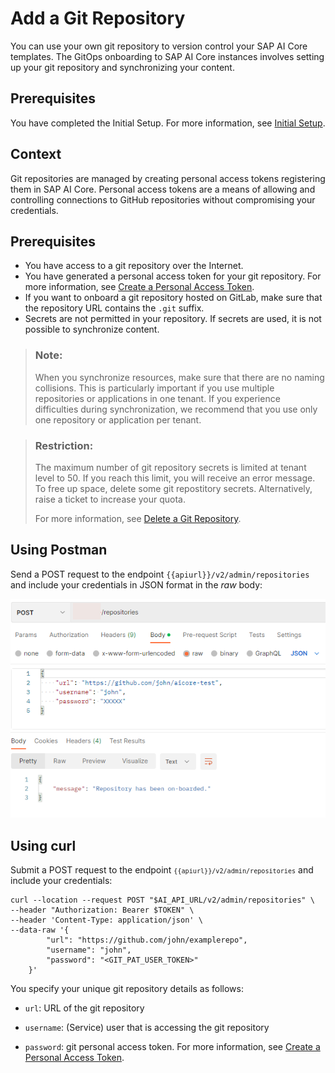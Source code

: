 <!-- loiob6681769f191490f8832d3fbb6794e89 -->

# Add a Git Repository

You can use your own git repository to version control your SAP AI Core templates. The GitOps onboarding to SAP AI Core instances involves setting up your git repository and synchronizing your content.



<a name="loiob6681769f191490f8832d3fbb6794e89__section_t3r_qmc_gyb"/>

## Prerequisites

You have completed the Initial Setup. For more information, see [Initial Setup](initial-setup-38c4599.md).



<a name="loiob6681769f191490f8832d3fbb6794e89__section_tx5_1c3_dxb"/>

## Context

Git repositories are managed by creating personal access tokens registering them in SAP AI Core. Personal access tokens are a means of allowing and controlling connections to GitHub repositories without compromising your credentials.



<a name="loiob6681769f191490f8832d3fbb6794e89__section_w25_mqn_hvb"/>

## Prerequisites

-   You have access to a git repository over the Internet.
-   You have generated a personal access token for your git repository. For more information, see [Create a Personal Access Token](https://docs.github.com/en/authentication/keeping-your-account-and-data-secure/creating-a-personal-access-token).
-   If you want to onboard a git repository hosted on GitLab, make sure that the repository URL contains the `.git` suffix.
-   Secrets are not permitted in your repository. If secrets are used, it is not possible to synchronize content.

> ### Note:  
> When you synchronize resources, make sure that there are no naming collisions. This is particularly important if you use multiple repositories or applications in one tenant. If you experience difficulties during synchronization, we recommend that you use only one repository or application per tenant.

> ### Restriction:  
> The maximum number of git repository secrets is limited at tenant level to 50. If you reach this limit, you will receive an error message. To free up space, delete some git repostitory secrets. Alternatively, raise a ticket to increase your quota.
> 
> For more information, see [Delete a Git Repository](delete-a-git-repository-b6bc41c.md).



<a name="loiob6681769f191490f8832d3fbb6794e89__section_m1h_pvs_hvb"/>

## Using Postman

Send a POST request to the endpoint `{{apiurl}}/v2/admin/repositories` and include your credentials in JSON format in the *raw* body:

![](images/NewGitRepoPostman_d8c07ff.png)



<a name="loiob6681769f191490f8832d3fbb6794e89__section_tpw_mws_hvb"/>

## Using curl

Submit a POST request to the endpoint <code><code>{{apiurl}}/v2/admin/repositories</code></code> and include your credentials:

```
curl --location --request POST "$AI_API_URL/v2/admin/repositories" \
--header "Authorization: Bearer $TOKEN" \
--header 'Content-Type: application/json' \
--data-raw '{
        "url": "https://github.com/john/examplerepo",
        "username": "john",
        "password": "<GIT_PAT_USER_TOKEN>"
    }'

```



You specify your unique git repository details as follows:

-   `url`: URL of the git repository

-   `username`: \(Service\) user that is accessing the git repository

-   `password`: git personal access token. For more information, see [Create a Personal Access Token](https://docs.github.com/en/authentication/keeping-your-account-and-data-secure/creating-a-personal-access-token).



